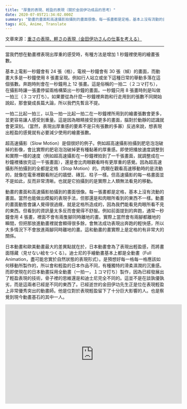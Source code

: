 ```yaml
---
title: "厚重的表現、輕盈的表現（關於金田伊功成品的思考）"
date: 2020-07-05T21:34:02.000Z
summary: "動畫的畫面和高速攝影拍攝到的畫面很像。每一張畫都是定格，基本上沒有流動的畫面。當然也能做出模擬的表現手法，但那還是和肉眼所看到的東西不一樣。動畫的畫面動態會讓人覺得很過癮，就是定格所造成的，因為我們能看見肉眼所看不見的東西。但看到的資訊量太多反而會覺得不舒服。"
tags: ACG, Anime, Translate
---
```


文章來源：[重さの表現、軽さの表現（金田伊功さんの仕事を考える）](https://animenodanmen.blogspot.com/2009/07/blog-post_31.html)

---

當我們想在動畫裡表現出厚重的感受時，有種方法是增加 1 秒鐘裡使用的繪畫張數。

基本上電影一秒鐘會有 24 張（格），電視一秒鐘會有 30 張（幀）的畫面，而動畫大多是一秒鐘使用 8 張畫呈現。例如行人站立或坐下這種日常的舉動多落在這個張數。奔跑時則會在一秒鐘用上 12 張畫。這是俗稱的一拍二（２コマ打ち），在攝影時讓一張畫停留兩格構築出一秒鐘的畫面。一秒鐘只用 8 張畫時則是叫做一拍三（３コマ打ち）。如果要從為什麼一秒鐘裡奔跑和行走用到的張數不同開始說起，那會變成長篇大論，所以我們先暫且不提。

一拍二比起一拍三，以及一拍一比起一拍二在一秒鐘裡所用到的繪畫張數會更多，並更容易讓人感受到重量。這是因為眼睛接受到更多的畫面，腦對於動靜的認識就會更深刻。（當然，表現出厚重感的要素不是只有張數的多寡）反過來說，想表現出輕盈的感覺就有必要減少使用的繪畫張數。

超高速攝影（Slow Motion）是個很好的例子。例如超高速攝影拍攝到肥皂泡泡破掉的影像，會比實際的肥皂泡泡破掉更有種黏著的厚重感。即使把播放速度調整到和實際一樣的速度（例如超高速攝影在一秒鐘裡拍到了一千張畫面，就調整成在一秒鐘裡播放完這一千張畫面），還是會比肉眼觀看時有更厚重的感覺。因為超高速攝影所拍攝到的全都是定格（Stop Motion）的。肉眼在觀看高速移動時的是流動的，就像在電車裡觀看附近的牆壁、磚瓦、柱子一樣。但高速攝影的每一格畫面並不是如此，反而非常清晰。也就是它拍攝到的是實際上人類無法看見的移動。

動畫的畫面和高速攝影拍攝到的畫面很像。每一張畫都是定格，基本上沒有流動的畫面。當然也能做出模擬的表現手法，但那還是和肉眼所看到的東西不一樣。動畫的畫面動態會讓人覺得很過癮，就是定格所造成的，因為我們能看見肉眼所看不見的東西。但看到的資訊量太多反而會覺得不舒服。例如前面提到的奔跑，通常一秒鐘會用 4 張畫，裡面不會有兩隻腳同時離地的畫。實際上當然會有兩腳都離地的瞬間，但把那放進動畫裡就會顯得很多餘，會無法成功表現出奔跑的輕快感，所以大多情況下不會放進兩腳同時離地的畫。這和動畫的畫實際上是定格的有非常大的關係。

日本動畫和歐美動畫最大的差異點就在於，日本動畫會為了表現出輕盈感，而將畫面隱藏（見せない絵をつくる）。迪士尼的手繪動畫基本上都是全動畫（Full Animation，盡可能忠實於自然狀態的表現形式）。是預想好每一格每一格應該如何移動所製作的，所以會和輕盈的日本作品不同，有種獨特的滑柔濕潤的沉重感。而即使現在的日本動畫採用全動畫（一拍一，１コマ打ち）製作，因為已經發展出了輕盈表現的技術，骨子裡的思維還是和迪士尼完全不同的。這並不是在談孰優孰劣，而是這兩者已經是不同的東西了。已經逝世的金田伊功先生正是位在表現輕盈上非常優秀突出的動畫師。他是位對於表現輕盈留下了十分巨大影響的人。也是察覺到現今動畫基石的其中一人。

<iframe width="560" height="315" title="yoshinori kanada mad" src="https://www.youtube.com/embed/Fv7qCcm1qTA" frameborder="0" allow="accelerometer; autoplay; clipboard-write; encrypted-media; gyroscope; picture-in-picture" allowfullscreen></iframe>
